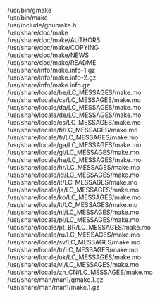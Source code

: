 /usr/bin/gmake  
/usr/bin/make  
/usr/include/gnumake.h  
/usr/share/doc/make  
/usr/share/doc/make/AUTHORS  
/usr/share/doc/make/COPYING  
/usr/share/doc/make/NEWS  
/usr/share/doc/make/README  
/usr/share/info/make.info-1.gz  
/usr/share/info/make.info-2.gz  
/usr/share/info/make.info.gz  
/usr/share/locale/be/LC_MESSAGES/make.mo  
/usr/share/locale/cs/LC_MESSAGES/make.mo  
/usr/share/locale/da/LC_MESSAGES/make.mo  
/usr/share/locale/de/LC_MESSAGES/make.mo  
/usr/share/locale/es/LC_MESSAGES/make.mo  
/usr/share/locale/fi/LC_MESSAGES/make.mo  
/usr/share/locale/fr/LC_MESSAGES/make.mo  
/usr/share/locale/ga/LC_MESSAGES/make.mo  
/usr/share/locale/gl/LC_MESSAGES/make.mo  
/usr/share/locale/he/LC_MESSAGES/make.mo  
/usr/share/locale/hr/LC_MESSAGES/make.mo  
/usr/share/locale/id/LC_MESSAGES/make.mo  
/usr/share/locale/it/LC_MESSAGES/make.mo  
/usr/share/locale/ja/LC_MESSAGES/make.mo  
/usr/share/locale/ko/LC_MESSAGES/make.mo  
/usr/share/locale/lt/LC_MESSAGES/make.mo  
/usr/share/locale/nl/LC_MESSAGES/make.mo  
/usr/share/locale/pl/LC_MESSAGES/make.mo  
/usr/share/locale/pt_BR/LC_MESSAGES/make.mo  
/usr/share/locale/ru/LC_MESSAGES/make.mo  
/usr/share/locale/sv/LC_MESSAGES/make.mo  
/usr/share/locale/tr/LC_MESSAGES/make.mo  
/usr/share/locale/uk/LC_MESSAGES/make.mo  
/usr/share/locale/vi/LC_MESSAGES/make.mo  
/usr/share/locale/zh_CN/LC_MESSAGES/make.mo  
/usr/share/man/man1/gmake.1.gz  
/usr/share/man/man1/make.1.gz  
